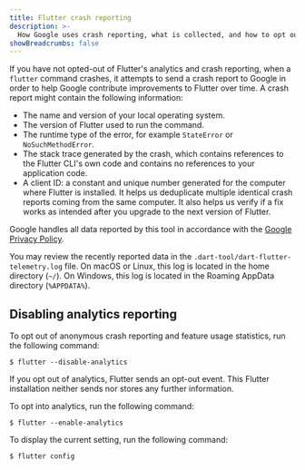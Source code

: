 ```yaml
---
title: Flutter crash reporting
description: >-
  How Google uses crash reporting, what is collected, and how to opt out.
showBreadcrumbs: false
---
```


If you have not opted-out of Flutter's analytics and crash reporting,
when a `flutter` command crashes,
it attempts to send a crash report to Google in order to
help Google contribute improvements to Flutter over time.
A crash report might contain the following information:

* The name and version of your local operating system.
* The version of Flutter used to run the command.
* The runtime type of the error, for example
  `StateError` or `NoSuchMethodError`.
* The stack trace generated by the crash, which contains references to
  the Flutter CLI's own code and contains no references to
  your application code.
* A client ID: a constant and unique number generated for
  the computer where Flutter is installed.
  It helps us deduplicate multiple identical crash
  reports coming from the same computer.
  It also helps us verify if a fix works as intended after
  you upgrade to the next version of Flutter.

Google handles all data reported by this tool in accordance with the
[Google Privacy Policy][].

You may review the recently reported data in the
`.dart-tool/dart-flutter-telemetry.log` file.
On macOS or Linux, this log is located in the home directory (`~/`).
On Windows, this log is located in the Roaming AppData directory (`%APPDATA%`).

## Disabling analytics reporting

To opt out of anonymous crash reporting and feature
usage statistics, run the following command:

```console
$ flutter --disable-analytics
```

If you opt out of analytics, Flutter sends an opt-out event.
This Flutter installation neither sends nor stores any further information.

To opt into analytics, run the following command:

```console
$ flutter --enable-analytics
```

To display the current setting, run the following command:

```console
$ flutter config
```

[Google Privacy Policy]: https://policies.google.com/privacy
